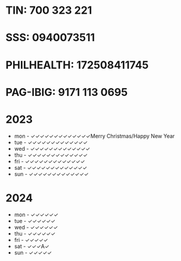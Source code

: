 # TIN: 700 323 221
# SSS: 0940073511
# PHILHEALTH: 172508411745
# PAG-IBIG: 9171 113 0695

# 2023
- mon     - ✓✓✓✓✓✓✓✓✓✓✓✓✓Merry Christmas/Happy New Year
- tue     - ✓✓✓✓✓✓✓✓✓✓✓✓✓
- wed     - ✓✓✓✓✓✓✓✓✓✓✓✓✓
- thu     - ✓✓✓✓✓✓✓✓✓✓✓✓✓
- fri     - ✓✓✓✓✓✓✓✓✓✓✓✓✓
- sat     - ✓✓✓✓✓✓✓✓✓✓✓✓✓
- sun     - ✓✓✓✓✓✓✓✓✓✓✓✓✓

# 2024
- mon     - ✓✓✓✓✓✓
- tue     - ✓✓✓✓✓✓
- wed     - ✓✓✓✓✓✓
- thu     - ✓✓✓✓✓✓
- fri     - ✓✓✓✓✓
- sat     - ✓✓✓A✓
- sun     - ✓✓✓✓✓
